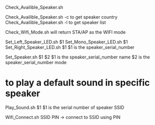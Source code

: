 Check_Availible_Speaker.sh

Check_Availible_Speaker.sh -c to get speaker country
Check_Availible_Speaker.sh -l to get speaker list

Check_Wifi_Mode.sh will return STA/AP as the WIFI mode

Set_Left_Speaker_LED.sh $1
Set_Mono_Speaker_LED.sh $1
Set_Right_Speaker_LED.sh $1
$1 is the speaker_serial_number

Set_Speaker.sh $1 $2
$1 is the speaker_serial_number name
$2 is the speaker_serial_number mode

# to play a default sound in specific speaker
Play_Sound.sh $1
$1 is the serial number of speaker SSID

Wifi_Connect.sh SSID PIN    -> connect to SSID using PIN